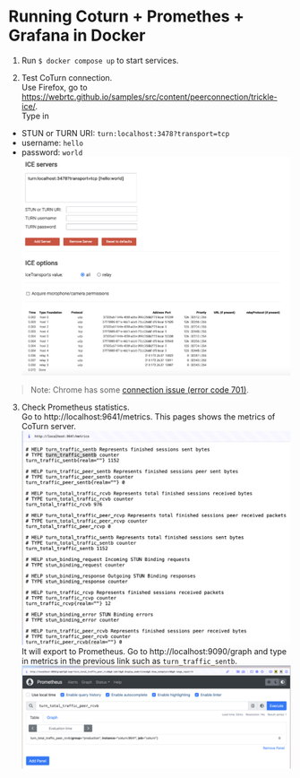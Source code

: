 # Running Coturn + Promethes + Grafana in Docker  
1. Run `$ docker compose up` to start services.

2. Test CoTurn connection.   
Use Firefox, go to https://webrtc.github.io/samples/src/content/peerconnection/trickle-ice/.  
Type in
- STUN or TURN URI: `turn:localhost:3478?transport=tcp`
- username: `hello`
- password: `world`
![](./images/trickle_ice.png)

> Note: Chrome has some [connection issue (error code 701)](https://github.com/coturn/coturn/issues/678#issuecomment-1442674634). 

3. Check Prometheus statistics.  
Go to http://localhost:9641/metrics. This pages shows the metrics of CoTurn server.  
![](./images/metrics.png)
It will export to Prometheus. Go to http://localhost:9090/graph and type in metrics in the previous link such as `turn_traffic_sentb`.
![](./images/prometheus.png)